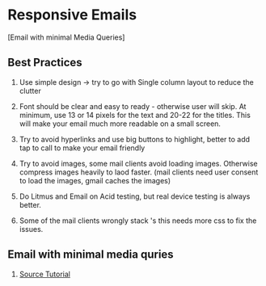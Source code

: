 # Responsive Emails

[Email with minimal Media Queries]

## Best Practices

1. Use simple design -> try to go with Single column layout to reduce the clutter

2. Font should be clear and easy to ready - otherwise user will skip. At minimum, use 13 or 14 pixels for the text and 20-22 for the titles. This will make your email much more readable on a small screen.

3. Try to avoid hyperlinks and use big buttons to highlight, better to add tap to call to make your email friendly

4. Try to avoid images, some mail clients avoid loading images. Otherwise compress images heavily to laod faster. (mail clients need user consent to load the images, gmail caches the images)

5. Do Litmus and Email on Acid testing, but real device testing is always better.

6. Some of the mail clients wrongly stack <td>'s this needs more css to fix the issues.

## Email with minimal media quries

1. [Source Tutorial](http://webdesign.tutsplus.com/tutorials/creating-a-future-proof-responsive-email-without-media-queries--cms-23919)
